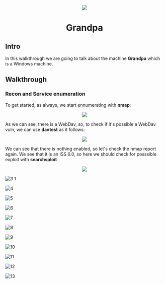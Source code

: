 
<p align="center">
  <img src="https://github.com/Warrior9912/Hack-the-Box-Walkthroughs/assets/34217036/d343a130-20d1-43d7-b454-b14e526d37f9">
</p>

<h1 align="center">Grandpa</h1>

<h2>Intro</h2>
<p>In this walkthrough we are going to talk about the machine <strong>Grandpa</strong> which is a Windows machine.</p>

<h2>Walkthrough</h2>
<h3>Recon and Service enumeration</h3>

<p>To get started, as always, we start ennumerating with <strong>nmap</strong>:</p>

<p align="center">
  <img src="https://github.com/Warrior9912/Hack-the-Box-Walkthroughs/assets/34217036/a24cd6e7-b939-480e-9b9c-1e598e0ca15e">
</p>

<p>As we can see, there is a WebDav, so, to check if it's possible a WebDav vuln, we can use <strong>davtest</strong> as it follows:</p>

<p align="center">
  <img src="https://github.com/Warrior9912/Hack-the-Box-Walkthroughs/assets/34217036/44ec4f84-a0ea-4a03-95ce-ddfec6beca1f">
</p>

<p>We can see that there is nothing enabled, so let's check the nmap report again. We see that it is an ISS 6.0, so here we should check for posssible exploit with <strong>searchsploit</strong></p>

<p align="center">
  <img src="https://github.com/Warrior9912/Hack-the-Box-Walkthroughs/assets/34217036/48980dff-70bb-419d-be5b-fd2929532118">
</p>


![3 1](https://github.com/Warrior9912/Hack-the-Box-Walkthroughs/assets/34217036/ff4e0971-69f5-423c-aea8-30991ae9f266)

![4](https://github.com/Warrior9912/Hack-the-Box-Walkthroughs/assets/34217036/7da8fb1f-897f-4866-aa4a-6c8354eff355)

![5](https://github.com/Warrior9912/Hack-the-Box-Walkthroughs/assets/34217036/cfb0947b-a4ab-43fd-a661-9e78ff90e1a6)

![6](https://github.com/Warrior9912/Hack-the-Box-Walkthroughs/assets/34217036/d9de7993-9cc4-4c69-9f41-6d39c3ee538f)

![7](https://github.com/Warrior9912/Hack-the-Box-Walkthroughs/assets/34217036/2dff9512-ff68-4dcc-8247-5343df15bdfe)

![8](https://github.com/Warrior9912/Hack-the-Box-Walkthroughs/assets/34217036/20e97a88-e97a-43a0-8ff8-756a65e1aa95)

![9](https://github.com/Warrior9912/Hack-the-Box-Walkthroughs/assets/34217036/fb395fd7-442a-46a8-a3c8-7ade50d26311)

![10](https://github.com/Warrior9912/Hack-the-Box-Walkthroughs/assets/34217036/faf302b5-926f-4901-bbac-4def9c585e2b)

![11](https://github.com/Warrior9912/Hack-the-Box-Walkthroughs/assets/34217036/cafe6c20-d7b3-4d74-9a25-8c18bcc15bb2)

![12](https://github.com/Warrior9912/Hack-the-Box-Walkthroughs/assets/34217036/cafe408a-0090-4916-9e68-5e9fdcc40ba8)

![13](https://github.com/Warrior9912/Hack-the-Box-Walkthroughs/assets/34217036/04e639b8-206b-4f21-a8bc-0ab9eb572ee9)
